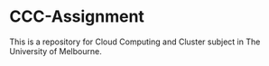 # CCC-Assignment

This is a repository for Cloud Computing and Cluster subject in The University of Melbourne.
